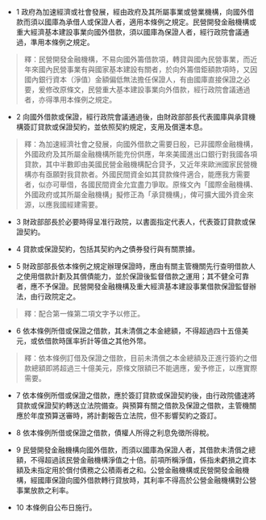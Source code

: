 * 1 政府為加速經濟或社會發展，經由政府及其所屬事業或營業機構，向國外借款而須以國庫為承借人或保證人者，適用本條例之規定。民營開發金融機構或重大經濟基本建設事業向國外借款，須以國庫為保證人者，經行政院會議通過，準用本條例之規定。

> 釋：民營開發金融機構，不易向國外籌借款項，轉貸與國內民營事業，而近年來國內民營事業有與國家基本建設有關者，於向外籌借鉅額款項時，又因國內銀行資本（淨值）金額偏低無法擔任保證人，有由國庫直接保證之必要，爰修改原條文，民營重大基本建設事業向外借款，經行政院會議通過者，亦得準用本條例之規定。

* 2 向國外借款或保證，經行政院會議通過後，由財政部部長代表國庫與承貸機構簽訂貸款或保證契約，並依照契約規定，支用及償還本息。

> 釋：為加速經濟社會之發展，向國外借款之需要日殷，已非國際金融機構，外國政府及其所屬金融機構所能充份供應，年來美國進出口銀行對我國各項貸款，其中半數即由美國民營金融機構配合貸予，又近年來歐洲國家民營機構亦有亟願對我貸款者。外國民間資金如其貸款條件適合，能應我方需要者，似亦可舉借，各國民間資金允宜盡力爭取。原條文內「國際金融機構、外國政府或其所屬金融機構」擬修正為「承貸機構」，俾可擴大國外資金來源，以應我國經建需要。

* 3 財政部部長於必要時得呈准行政院，以書面指定代表人，代表簽訂貸款或保證契約。

* 4 貸款或保證契約，包括其契約內之債券發行與有關票據。

* 5 財政部部長依本條例之規定辦理保證時，應由有關主管機關先行查明借款人之使用借款計劃及其償債能力，並於保證後監督借款之運用；其不健全可靠者，應不予保證。民營開發金融機構及重大經濟基本建設事業借款保證監督辦法，由行政院定之。

> 釋：配合第一條第二項文字予以修正。

* 6 依本條例所借或保證之借款，其未清償之本金總額，不得超過四十五億美元，或依借款時匯率折計等值之其他外幣。

> 釋：依本條例訂借及保證之借款，目前未清償之本金總額及正進行簽約之借款總額即將超過三十億美元，原條文限額已不能適應，爰予修正，以應實際需要。

* 7 依本條例所借或保證之借款，應於簽訂貸款或保證契約後，由行政院儘速將貸款或保證契約轉送立法院備查。與預算有關之借款及保證之借款，主管機關應於年度預算送審時，將計劃報告立法院，但不影響契約之簽訂。

* 8 依本條例所借或保證之借款，債權人所得之利息免徵所得稅。

* 9 民營開發金融機構向國外借款，而須以國庫為保證人者，其借款未清償之總額，不得超過該民營金融機構淨值之十倍。前項所稱淨值，係指未虧損之資本額及未指定用於償付債務之公積兩者之和。公營金融機構或民營開發金融機構，經國庫保證向國外借款轉行貸放時，其利率不得高於公營金融機構對公營事業放款之利率。

* 10 本條例自公布日施行。

